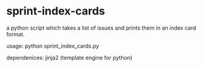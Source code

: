 sprint-index-cards
==================

a python script which takes a list of issues and prints them in an index card format.

usage:
python sprint_index_cards.py

dependenices:
jinja2 (template engine for python)
